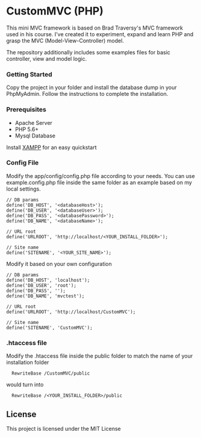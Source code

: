 # CustomMVC (PHP)

This mini MVC framework is based on Brad Traversy's MVC framework used in his course. I've created it to experiment, expand and learn PHP and grasp the MVC (Model-View-Controller) model.

The repository additionally includes some examples files for basic controller, view and model logic.

### Getting Started

Copy the project in your folder and install the database dump in your PhpMyAdmin.
Follow the instructions to complete the installation.

### Prerequisites

* Apache Server
* PHP 5.6+
* Mysql Database

Install [XAMPP](https://www.apachefriends.org/it/index.html) for an easy quickstart

### Config File

Modify the app/config/config.php file according to your needs. You can use example.config.php file inside the same folder as an example based on my local settings.

```
// DB params
define('DB_HOST', '<databaseHost>');
define('DB_USER', '<databaseUser>');
define('DB_PASS', '<databasePassword>');
define('DB_NAME', '<databaseName>');

// URL root
define('URLROOT', 'http://localhost/<YOUR_INSTALL_FOLDER>');

// Site name
define('SITENAME', '<YOUR_SITE_NAME>');
```

Modify it based on your own configuration

```
// DB params
define('DB_HOST', 'localhost');
define('DB_USER', 'root');
define('DB_PASS', '');
define('DB_NAME', 'mvctest');

// URL root
define('URLROOT', 'http://localhost/CustomMVC');

// Site name
define('SITENAME', 'CustomMVC');
```

### .htaccess file

Modify the .htaccess file inside the public folder to match the name of your installation folder

```
  RewriteBase /CustomMVC/public
```

would turn into
```
  RewriteBase /<YOUR_INSTALL_FOLDER>/public
```

## License

This project is licensed under the MIT License
